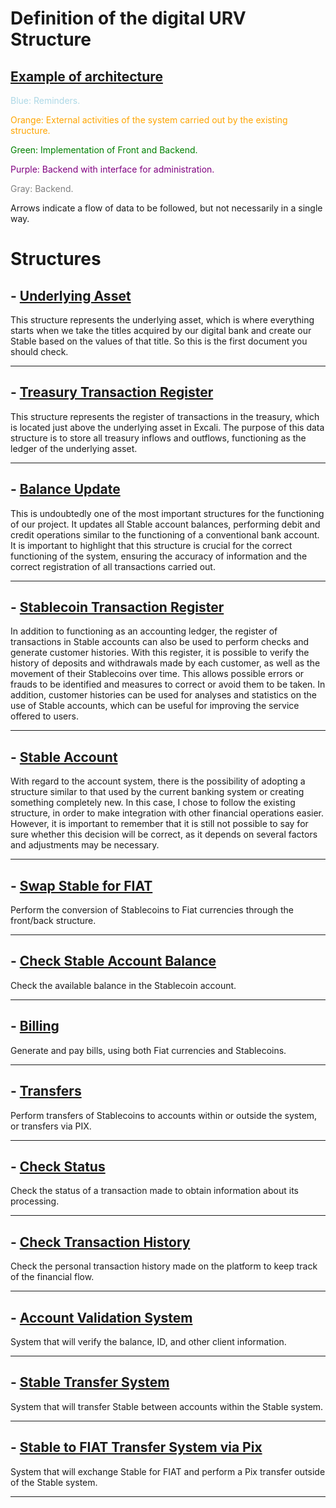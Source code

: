 # **Definition of the digital URV Structure**

## [Example of architecture](https://excalidraw.com/#json=rglXAjmFv6mUrdDWbiaFt,RCgrTm4zPZnb1AwhiIwCJw)


<span style="color:lightblue"> Blue: Reminders.</span>

<span style="color:orange">Orange: External activities of the system carried out by the existing structure.</span>

<span style="color:green">Green: Implementation of Front and Backend.</span>

<span style="color:purple">Purple: Backend with interface for administration.</span>

<span style="color:gray">Gray: Backend.</span>

Arrows indicate a flow of data to be followed, but not necessarily in a single way.

# **Structures**

## - [Underlying Asset](./estruturas/underlying.md)

This structure represents the underlying asset, which is where everything starts when we take the titles acquired by our digital bank and create our Stable based on the values of that title. So this is the first document you should check. 
__________________
## - [Treasury Transaction Register](./estruturas/TTR.md)

This structure represents the register of transactions in the treasury, which is located just above the underlying asset in Excali. The purpose of this data structure is to store all treasury inflows and outflows, functioning as the ledger of the underlying asset.

__________________
## - [Balance Update](./estruturas/balance_Update.md)

This is undoubtedly one of the most important structures for the functioning of our project. It updates all Stable account balances, performing debit and credit operations similar to the functioning of a conventional bank account. It is important to highlight that this structure is crucial for the correct functioning of the system, ensuring the accuracy of information and the correct registration of all transactions carried out.
__________________
## - [Stablecoin Transaction Register](./estruturas/STR.md)

In addition to functioning as an accounting ledger, the register of transactions in Stable accounts can also be used to perform checks and generate customer histories. With this register, it is possible to verify the history of deposits and withdrawals made by each customer, as well as the movement of their Stablecoins over time. This allows possible errors or frauds to be identified and measures to correct or avoid them to be taken. In addition, customer histories can be used for analyses and statistics on the use of Stable accounts, which can be useful for improving the service offered to users.
__________________
## - [Stable Account](./estruturas/acc_Stable.md)

With regard to the account system, there is the possibility of adopting a structure similar to that used by the current banking system or creating something completely new. In this case, I chose to follow the existing structure, in order to make integration with other financial operations easier. However, it is important to remember that it is still not possible to say for sure whether this decision will be correct, as it depends on several factors and adjustments may be necessary.
__________________
## - [Swap Stable for FIAT](./estruturas/swap_FIAT.md)

Perform the conversion of Stablecoins to Fiat currencies through the front/back structure.

__________________
## - [Check Stable Account Balance](./estruturas/CSAB.md)

Check the available balance in the Stablecoin account.

__________________
## - [Billing](./estruturas/billing.md)

 Generate and pay bills, using both Fiat currencies and Stablecoins.

__________________
## - [Transfers](./estruturas/transfer.md)

Perform transfers of Stablecoins to accounts within or outside the system, or transfers via PIX.

__________________
## - [Check Status](./estruturas/status.md)

Check the status of a transaction made to obtain information about its processing.
__________________
## - [Check Transaction History](./estruturas/client_history.md)

Check the personal transaction history made on the platform to keep track of the financial flow.
__________________
## - [Account Validation System](./estruturas/acc_valitadion.md)

System that will verify the balance, ID, and other client information.
__________________
## - [Stable Transfer System](./estruturas/STS.md)

System that will transfer Stable between accounts within the Stable system.
__________________
## - [Stable to FIAT Transfer System via Pix](./estruturas/transfer_Pix.md)

System that will exchange Stable for FIAT and perform a Pix transfer outside of the Stable system.
__________________













